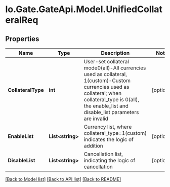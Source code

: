 
# Io.Gate.GateApi.Model.UnifiedCollateralReq

## Properties

Name | Type | Description | Notes
------------ | ------------- | ------------- | -------------
**CollateralType** | **int** | User-set collateral mode0(all)-All currencies used as collateral, 1(custom)-Custom currencies used as collateral; when collateral_type is 0(all), the enable_list and disable_list parameters are invalid | [optional] 
**EnableList** | **List&lt;string&gt;** | Currency list, where collateral_type&#x3D;1(custom) indicates the logic of addition | [optional] 
**DisableList** | **List&lt;string&gt;** | Cancellation list, indicating the logic of cancellation | [optional] 

[[Back to Model list]](../README.md#documentation-for-models)
[[Back to API list]](../README.md#documentation-for-api-endpoints)
[[Back to README]](../README.md)
